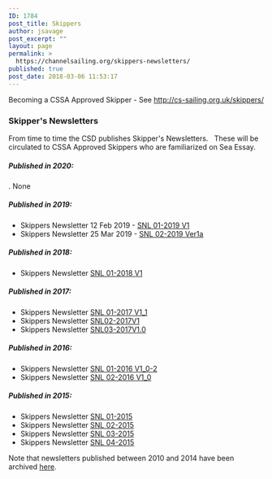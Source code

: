 ```yaml
---
ID: 1784
post_title: Skippers
author: jsavage
post_excerpt: ""
layout: page
permalink: >
  https://channelsailing.org/skippers-newsletters/
published: true
post_date: 2018-03-06 11:53:17
---
```

<!-- wp:paragraph -->
<p>Becoming a CSSA Approved Skipper - See <a href="http://cs-sailing.org.uk/skippers/">http://cs-sailing.org.uk/skippers/</a></p>
<!-- /wp:paragraph -->

<!-- wp:heading {"level":3} -->
<h3>Skipper's Newsletters</h3>
<!-- /wp:heading -->

<!-- wp:paragraph -->
<p>From time to time the CSD publishes Skipper's Newsletters.&nbsp;&nbsp; These will be circulated to CSSA Approved Skippers who are familiarized on Sea Essay.</p>
<!-- /wp:paragraph -->

<!-- wp:heading {"level":5} -->
<h5>Published in 2020:</h5>
<!-- /wp:heading -->

<!-- wp:paragraph -->
<p>. None</p>
<!-- /wp:paragraph -->

<!-- wp:heading {"level":5} -->
<h5>Published in 2019:</h5>
<!-- /wp:heading -->

<!-- wp:list -->
<ul><li>Skippers Newsletter 12 Feb 2019 -&nbsp;<a href="https://channelsailing.org/wp-content/uploads/2019/03/SNL-01-2019-Ver1.pdf">SNL 01-2019 V1</a></li><li>Skippers Newsletter 25 Mar 2019 - <a href="https://channelsailing.org/wp-content/uploads/2019/03/SNL-02-2019-Ver1a.pdf">SNL 02-2019 Ver1a</a></li></ul>
<!-- /wp:list -->

<!-- wp:heading {"level":5} -->
<h5>Published in 2018:</h5>
<!-- /wp:heading -->

<!-- wp:list -->
<ul><li>Skippers Newsletter <a title="SNL 01-2018 V1" href="//channelsailing.org/wp-content/uploads/2018/01/snl-01-2018-v1.pdf">SNL 01-2018 V1</a></li></ul>
<!-- /wp:list -->

<!-- wp:heading {"level":5} -->
<h5>Published in 2017:</h5>
<!-- /wp:heading -->

<!-- wp:list -->
<ul><li>Skippers Newsletter <a title="SNL 01-2017 V1_1" href="//channelsailing.org/wp-content/uploads/2017/03/snl-01-2017-v1_1.pdf">SNL 01-2017 V1_1</a></li><li>Skippers Newsletter&nbsp;<a href="//channelsailing.org/wp-content/uploads/2017/04/snl02-2017v1.pdf">SNL02-2017V1</a></li><li>Skippers Newsletter <a href="//channelsailing.org/wp-content/uploads/2017/05/snl03-2017v1-0.pdf">SNL03-2017V1.0</a></li></ul>
<!-- /wp:list -->

<!-- wp:heading {"level":5} -->
<h5>Published in 2016:</h5>
<!-- /wp:heading -->

<!-- wp:list -->
<ul><li>Skippers Newsletter <a href="//channelsailing.org/wp-content/uploads/2016/05/snl-01-2016-v1_0-2.pdf">SNL 01-2016 V1_0-2</a></li><li>Skippers Newsletter <a href="//channelsailing.org/wp-content/uploads/2016/05/snl-02-2016-v1_0.pdf">SNL 02-2016 V1_0</a></li></ul>
<!-- /wp:list -->

<!-- wp:heading {"level":5} -->
<h5>Published in 2015:</h5>
<!-- /wp:heading -->

<!-- wp:list -->
<ul><li>Skippers Newsletter <a href="//channelsailing.org/wp-content/uploads/2015/05/snl-01-2015.pdf">SNL 01-2015</a></li><li>Skippers Newsletter <a href="//channelsailing.org/wp-content/uploads/2015/05/snl-02-2015.pdf">SNL 02-2015</a></li><li>Skippers Newsletter <a href="//channelsailing.org/wp-content/uploads/2015/11/snl-03-2015-v1_0.pdf">SNL 03-2015</a></li><li>Skippers Newsletter <a href="//channelsailing.org/wp-content/uploads/2015/11/snl-04-2015-v1_0.pdf">SNL 04-2015</a></li></ul>
<!-- /wp:list -->

<!-- wp:paragraph -->
<p>Note that newsletters published between 2010 and 2014 have been archived <a href="//channelsailing.org/2014/12/31/skippers-newsletters-have-been-archived/">here</a>.</p>
<!-- /wp:paragraph -->